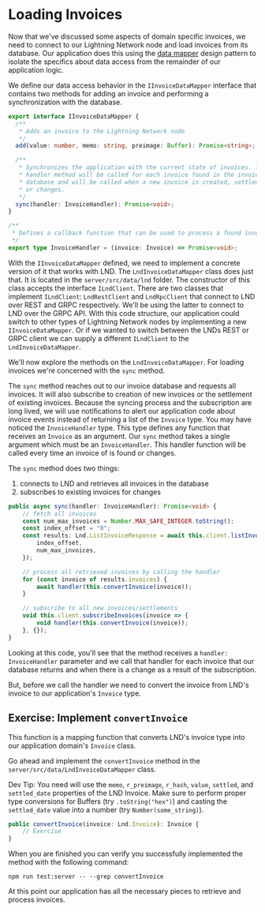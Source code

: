 # Loading Invoices

Now that we've discussed some aspects of domain specific invoices, we need to connect to our Lightning Network node and load invoices from its database. Our application does this using the [data mapper](https://martinfowler.com/eaaCatalog/dataMapper.html) design pattern to isolate the specifics about data access from the remainder of our application logic.

We define our data access behavior in the `IInvoiceDataMapper` interface that contains two methods for adding an invoice and performing a synchronization with the database.

```typescript
export interface IInvoiceDataMapper {
  /**
   * Adds an invoice to the Lightning Network node
   */
  add(value: number, memo: string, preimage: Buffer): Promise<string>;

  /**
   * Synchronizes the application with the current state of invoices. The
   * handler method will be called for each invoice found in the invoice
   * database and will be called when a new invoice is created, settled,
   * or changes.
   */
  sync(handler: InvoiceHandler): Promise<void>;
}

/**
 * Defines a callback function that can be used to process a found invoice.
 */
export type InvoiceHandler = (invoice: Invoice) => Promise<void>;
```

With the `IInvoiceDataMapper` defined, we need to implement a concrete version of it that works with LND. The `LndInvoiceDataMapper` class does just that. It is located in the `server/src/data/lnd` folder. The constructor of this class accepts the interface `ILndClient`. There are two classes that implement `ILndClient`: `LndRestClient` and `LndRpcClient` that connect to LND over REST and GRPC respectively. We'll be using the latter to connect to LND over the GRPC API. With this code structure, our application could switch to other types of Lightning Network nodes by implementing a new `IInvoiceDataMapper`. Or if we wanted to switch between the LNDs REST or GRPC client we can supply a different `ILndClient` to the `LndInvoiceDataMapper`.

We'll now explore the methods on the `LndInvoiceDataMapper`. For loading invoices we're concerned with the `sync` method.

The `sync` method reaches out to our invoice database and requests all invoices. It will also subscribe to creation of new invoices or the settlement of existing invoices. Because the syncing process and the subscription are long lived, we will use notifications to alert our application code about invoice events instead of returning a list of the `Invoice` type. You may have noticed the `InvoiceHandler` type. This type defines any function that receives an `Invoice` as an argument. Our `sync` method takes a single argument which must be an `InvoiceHandler`. This handler function will be called every time an invoice of is found or changes.

The `sync` method does two things:

1. connects to LND and retrieves all invoices in the database
1. subscribes to existing invoices for changes

```typescript
public async sync(handler: InvoiceHandler): Promise<void> {
    // fetch all invoices
    const num_max_invoices = Number.MAX_SAFE_INTEGER.toString();
    const index_offset = "0";
    const results: Lnd.ListInvoiceResponse = await this.client.listInvoices({
        index_offset,
        num_max_invoices,
    });

    // process all retrieved invoices by calling the handler
    for (const invoice of results.invoices) {
        await handler(this.convertInvoice(invoice));
    }

    // subscribe to all new invoices/settlements
    void this.client.subscribeInvoices(invoice => {
        void handler(this.convertInvoice(invoice));
    }, {});
}
```

Looking at this code, you'll see that the method receives a `handler: InvoiceHandler` parameter and we call that handler for each invoice that our database returns and when there is a change as a result of the subscription.

But, before we call the handler we need to convert the invoice from LND's invoice to our application's `Invoice` type.

## Exercise: Implement `convertInvoice`

This function is a mapping function that converts LND's invoice type into our application domain's `Invoice` class.

Go ahead and implement the `convertInvoice` method in the `server/src/data/LndInvoiceDataMapper` class.

Dev Tip: You need will use the `memo`, `r_preimage`, `r_hash`, `value`, `settled`, and `settled_date` properties of the LND Invoice. Make sure to perform proper type conversions for Buffers (try `.toString("hex")`) and casting the `settled_date` value into a number (try `Number(some_string)`).

```typescript
public convertInvoice(invoice: Lnd.Invoice): Invoice {
    // Exercise
}
```

When you are finished you can verify you successfully implemented the method with the following command:

```
npm run test:server -- --grep convertInvoice
```

At this point our application has all the necessary pieces to retrieve and process invoices.
